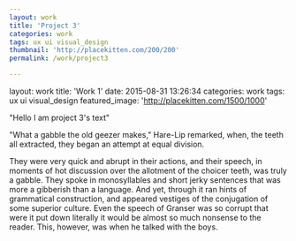 ```yaml
---
layout: work
title: 'Project 3'
categories: work
tags: ux ui visual_design
thumbnail: 'http://placekitten.com/200/200'
permalink: /work/project3

---
```


layout: work
title: 'Work 1'
date: 2015-08-31 13:26:34
categories: work
tags: ux ui visual_design
featured_image: 'http://placekitten.com/1500/1000'



<p>"Hello I am project 3's text"</p>

<p>"What a gabble the old geezer makes," Hare-Lip remarked, when, the teeth  all extracted, they began an attempt at equal division.</p>

<p>They were very quick and abrupt in their actions, and their speech, in  moments of hot discussion over the allotment of the choicer teeth, was  truly a gabble. They spoke in monosyllables and short jerky sentences  that was more a gibberish than a language. And yet, through it ran hints  of grammatical construction, and appeared vestiges of the conjugation  of some superior culture. Even the speech of Granser was so corrupt that  were it put down literally it would be almost so much nonsense to the  reader. This, however, was when he talked with the boys.</p>